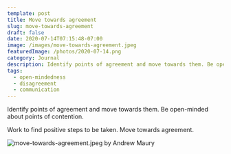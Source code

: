 ```yaml
---
template: post
title: Move towards agreement
slug: move-towards-agreement
draft: false
date: 2020-07-14T07:15:48-07:00
image: /images/move-towards-agreement.jpeg
featuredImage: /photos/2020-07-14.png
category: Journal
description: Identify points of agreement and move towards them. Be open-minded about points of contention. 
tags:
  - open-mindedness
  - disagreement
  - communication
---
```

Identify points of agreement and move towards them. Be open-minded about points of contention.

Work to find positive steps to be taken. Move towards agreement.

![move-towards-agreement.jpeg by Andrew Maury](/images/move-towards-agreement.jpeg)
